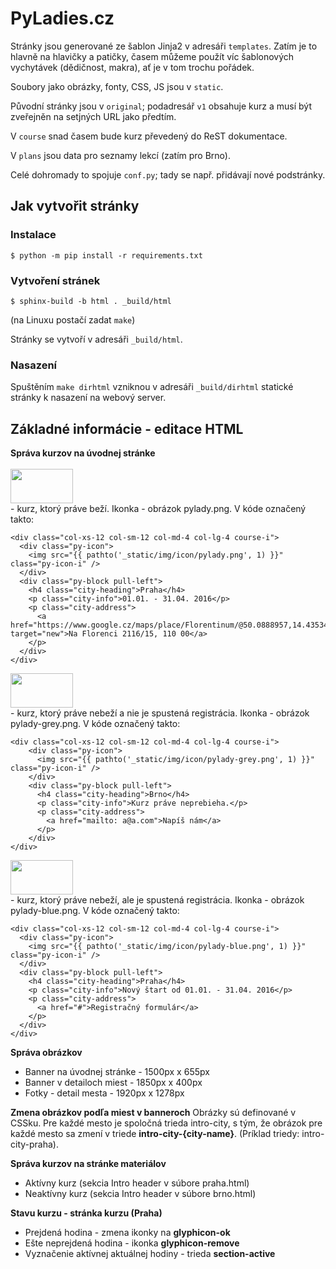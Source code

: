 # PyLadies.cz

Stránky jsou generované ze šablon Jinja2 v adresáři `templates`.
Zatím je to hlavně na hlavičky a patičky, časem můžeme použít víc
šablonových vychytávek (dědičnost, makra), ať je v tom trochu pořádek.

Soubory jako obrázky, fonty, CSS, JS jsou v `static`.

Původní stránky jsou v  `original`; podadresář `v1` obsahuje kurz a musí
být zveřejněn na setjných URL jako předtím.

V `course` snad časem bude kurz převedený do ReST dokumentace.

V `plans` jsou data pro seznamy lekcí (zatím pro Brno).

Celé dohromady to spojuje `conf.py`; tady se např. přidávají nové podstránky.

## Jak vytvořit stránky

### Instalace

    $ python -m pip install -r requirements.txt

### Vytvoření stránek

    $ sphinx-build -b html . _build/html

(na Linuxu postačí zadat `make`)

Stránky se vytvoří v adresáři `_build/html`.

### Nasazení

Spuštěním `make dirhtml` vzniknou v adresáři `_build/dirhtml`
statické stránky k nasazení na webový server.


## Základné informácie - editace HTML

**Správa kurzov na úvodnej stránke** <br /><br />
<img src="https://github.com/PyLadiesCZ/pyladies.cz/blob/master/img/icon/pylady.png" width=100 height=55 /><br /> - kurz, ktorý práve beží. Ikonka - obrázok pylady.png. V kóde označený takto:
```
<div class="col-xs-12 col-sm-12 col-md-4 col-lg-4 course-i">
  <div class="py-icon">
    <img src="{{ pathto('_static/img/icon/pylady.png', 1) }}" class="py-icon-i" />
  </div>
  <div class="py-block pull-left">
    <h4 class="city-heading">Praha</h4>
    <p class="city-info">01.01. - 31.04. 2016</p>
    <p class="city-address">
      <a href="https://www.google.cz/maps/place/Florentinum/@50.0888957,14.4353417,15z/data=!4m2!3m1!1s0x0:0x90e42b8069106734" target="new">Na Florenci 2116/15, 110 00</a>
    </p>
  </div>
</div>
```

<img src="https://github.com/PyLadiesCZ/pyladies.cz/blob/master/img/icon/pylady-grey.png" width=100 height=55 /><br /> - kurz, ktorý práve nebeží a nie je spustená registrácia. Ikonka - obrázok pylady-grey.png. V kóde označený takto:
```
<div class="col-xs-12 col-sm-12 col-md-4 col-lg-4 course-i">
    <div class="py-icon">
      <img src="{{ pathto('_static/img/icon/pylady-grey.png', 1) }}" class="py-icon-i" />
    </div>
    <div class="py-block pull-left">
      <h4 class="city-heading">Brno</h4>
      <p class="city-info">Kurz práve neprebieha.</p>
      <p class="city-address">
        <a href="mailto: a@a.com">Napíš nám</a>
      </p>
    </div>
</div>
```

<img src="https://github.com/PyLadiesCZ/pyladies.cz/blob/master/img/icon/pylady-blue.png" width=100 height=55 /><br /> - kurz, ktorý práve nebeží, ale je spustená registrácia. Ikonka - obrázok pylady-blue.png. V kóde označený takto:
```
<div class="col-xs-12 col-sm-12 col-md-4 col-lg-4 course-i">
  <div class="py-icon">
    <img src="{{ pathto('_static/img/icon/pylady-blue.png', 1) }}" class="py-icon-i" />
  </div>
  <div class="py-block pull-left">
    <h4 class="city-heading">Praha</h4>
    <p class="city-info">Nový štart od 01.01. - 31.04. 2016</p>
    <p class="city-address">
      <a href="#">Registračný formulár</a>
    </p>
  </div>
</div>
```
**Správa obrázkov**<br />
<ul>
  <li>Banner na úvodnej stránke - 1500px x 655px</li>
  <li>Banner v detailoch miest - 1850px x 400px</li>
  <li>Fotky - detail mesta - 1920px x 1278px</li>
</ul>

**Zmena obrázkov podľa miest v banneroch**
Obrázky sú definované v CSSku. Pre každé mesto je spoločná trieda intro-city, s tým, že obrázok pre každé mesto sa zmení v triede **intro-city-{city-name}**. (Príklad triedy: intro-city-praha).

**Správa kurzov na stránke materiálov**
<ul>
  <li>Aktívny kurz (sekcia Intro header v súbore praha.html)</li>
  <li>Neaktívny kurz (sekcia Intro header v súbore brno.html)</li>
</ul>

**Stavu kurzu - stránka kurzu (Praha)**
<ul>
  <li>Prejdená hodina - zmena ikonky na <strong>glyphicon-ok</strong></li>
  <li>Ešte neprejdená hodina - ikonka <strong>glyphicon-remove</strong></li>
  <li>Vyznačenie aktívnej aktuálnej hodiny - trieda <strong>section-active</strong></li>
</ul>






